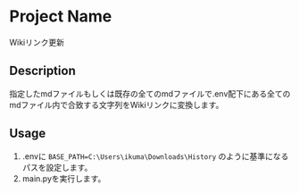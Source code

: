 # Project Name

Wikiリンク更新

## Description

指定したmdファイルもしくは既存の全てのmdファイルで.env配下にある全てのmdファイル内で合致する文字列をWikiリンクに変換します。

## Usage

1. .envに `BASE_PATH=C:\Users\ikuma\Downloads\History` のように基準になるパスを設定します。
2. main.pyを実行します。
